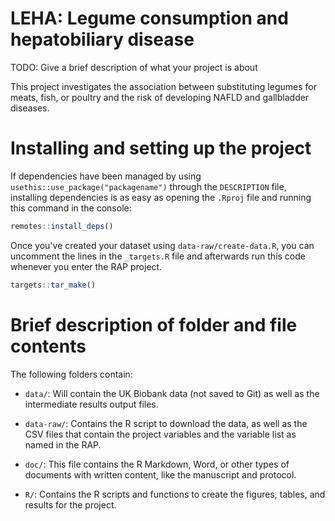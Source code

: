 # LEHA: Legume consumption and hepatobiliary disease

TODO: Give a brief description of what your project is about

This project investigates the association between substituting legumes for meats, fish, or poultry and the risk of developing NAFLD and gallbladder diseases. 

# Installing and setting up the project 

If dependencies have been managed by using `usethis::use_package("packagename")`
through the `DESCRIPTION` file, installing dependencies is as easy as opening the
`.Rproj` file and running this command in the console:

``` r
remotes::install_deps()
```

Once you've created your dataset using `data-raw/create-data.R`, you can uncomment
the lines in the `_targets.R` file and afterwards run this code whenever you 
enter the RAP project.

``` r
targets::tar_make()
```

# Brief description of folder and file contents

The following folders contain:

- `data/`: Will contain the UK Biobank data (not saved to Git) as well as the
intermediate results output files.

- `data-raw/`: Contains the R script to download the data, as well as the CSV files
that contain the project variables and the variable list as named in the RAP.

- `doc/`: This file contains the R Markdown, Word, or other types of documents with
written content, like the manuscript and protocol.

- `R/`: Contains the R scripts and functions to create the figures, tables, and
results for the project.
